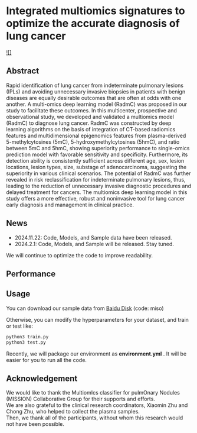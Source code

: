 Integrated multiomics signatures to optimize the accurate diagnosis of lung cancer  
===================================================================================

[![]](./fig/flow1.png)  

## Abstract
Rapid identification of lung cancer from indeterminate pulmonary lesions (IPLs) and avoiding unnecessary invasive biopsies in patients with benign diseases are equally desirable outcomes that are often at odds with one another. A multi-omics deep learning model (RadmC) was proposed in our study to facilitate these outcomes. In this multicenter, prospective and observational study, we developed and validated a multiomics model (RadmC) to diagnose lung cancer. RadmC was constructed by deep learning algorithms on the basis of integration of CT-based radiomics features and multidimensional epigenomics features from plasma-derived 5-methylcytosines (5mC), 5-hydroxymethylcytosines (5hmC), and ratio between 5mC and 5hmC, showing superiority performance to single-omics prediction model with favorable sensitivity and specificity. Furthermore, its detection ability is consistently sufficient across different age, sex, lesion locations, lesion types, size, substage of adenocarcinoma, suggesting the superiority in various clinical scenarios. The potential of RadmC was further revealed in risk reclassification for indeterminate pulmonary lesions, thus, leading to the reduction of unnecessary invasive diagnostic procedures and delayed treatment for cancers. The multiomics deep learning model in this study offers a more effective, robust and noninvasive tool for lung cancer early diagnosis and management in clinical practice.  


## News
- 2024.11.22: Code, Models, and Sample data have been released.
- 2024.2.1: Code, Models, and Sample will be released. Stay tuned.

We will continue to optimize the code to improve readability.


## Performance



## Usage
You can download our sample data from [Baidu Disk](https://pan.baidu.com/s/1ZpjHTxwp17uLfldlhn3pqw) (code: miso) 

Otherwise, you can modify the hyperparameters for your dataset, and train or test like:  

```python  
python3 train.py
python3 test.py 
```

Recently, we will package our environment as **environment.yml** . It will be easier for you to run all the code.

## Acknowledgement
We would like to thank the MultiomIcs classifier for pulmOnary Nodules (MISSION) Collaborative Group for their supports and efforts.   
We are also grateful to the clinical research coordinators, Xiaomin Zhu and Chong Zhu, who helped to collect the plasma samples.   
Then, we thank all of the participants, without whom this research would not have been possible. 
